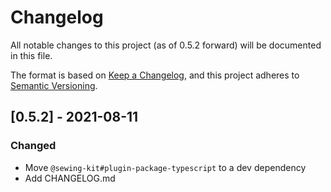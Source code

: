 # Changelog

All notable changes to this project (as of 0.5.2 forward)
will be documented in this file.

The format is based on [Keep a Changelog](https://keepachangelog.com/en/1.0.0/),
and this project adheres to [Semantic Versioning](https://semver.org/spec/v2.0.0.html).

<!-- ## [Unreleased] -->

## [0.5.2] - 2021-08-11

### Changed

- Move `@sewing-kit#plugin-package-typescript` to a dev dependency
- Add CHANGELOG.md

